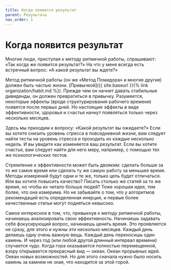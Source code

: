 ```yaml
---
title: Когда появится результат
parent: Результаты
nav_order: 1
---
```


# Когда появится результат

Многие люди, приступая к методу ритмичной работы, спрашивают: «Так
когда же появится результат?» На что у меня всегда есть встречный
вопрос: «А какой результат вы ждете?»

Метод ритмичной работы (он же «Метод Помидора» и многие другие) должен
быть частью жизни. [Привычкой]({{ site.baseurl }}{% link
organization/habit.md %}).  Прежде чем он начнет давать стабильные
дивиденды, он должен превратиться в привычку. Разумеется, некоторые
эффекты (вроде структурирования рабочего времени) появятся после
первых дней. Но настоящие эффекты в виде эффективности, здоровья и
счастья начнут появляться только через несколько месяцев.

Здесь мы приходим к вопросу: «Какой результат вы ожидаете?» Если вы
хотите снизить уровень стресса в повседневной жизни, вам следует найти
тесты на уровень стресса и проходить их каждые несколько недель. И вы
увидите как изменяется ваш результат. Если вы хотите счастья, вам
следует найти для него меру, например, с помощью тех же
психологических тестов.

Стремление к эффективности может быть двояким: сделать больше за то же
самое время или сделать ту же самую работу за меньшее время. Методы
измерений будут одни и те же, только цель будет отличаться. Или вы
хотите повысить качество? Писать столько же статей за то же время, но
чтобы их читало больше людей? Тоже хорошая идея, тем более, что она
измерима. Но не забывайте о том, что у алгоритмов рекомендаций есть
определенная инерция, и первые более качественные статьи могут
подняться невысоко.

Самое интересное в том, что, привыкнув к методу ритмичной работы,
начинаешь анализировать свою эффективность. Начинаешь задавать себе
фокусирующий вопрос, начинаешь ценить время. Это проявляется не сразу,
для этого и нужны эти несколько месяцев. Каждый день делаешь одну
очень важную вещь. Каждый день переносишь один камень. И через год
(или любой другой длинный интервал времени) случается чудо. Когда гора
оказывается полностью перемещенной, взору открывается прекрасный вид —
океан. Океан прорывных идей. Океан новых возможностей. Но для этого
сначала нужно было носить камень за камнем не зная, что находится за
этой горой.
